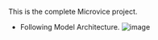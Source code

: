 This is the complete Microvice project.
- Following Model Architecture.
![image](https://user-images.githubusercontent.com/46451477/212090289-b9c141b0-3efe-42bc-bba7-d93977e5d90d.png)
